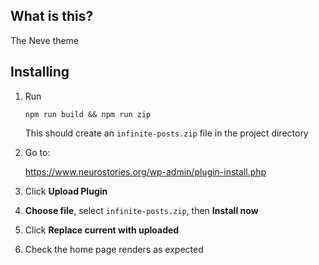 ## What is this?

The Neve theme 

## Installing

1. Run 
    ```
    npm run build && npm run zip
    ```
    
    This should create an `infinite-posts.zip` file in the project directory
    
2. Go to:
    
   https://www.neurostories.org/wp-admin/plugin-install.php
    
3. Click **Upload Plugin**
    
4. **Choose file**, select `infinite-posts.zip`, then **Install now**

5. Click **Replace current with uploaded**

6. Check the home page renders as expected
